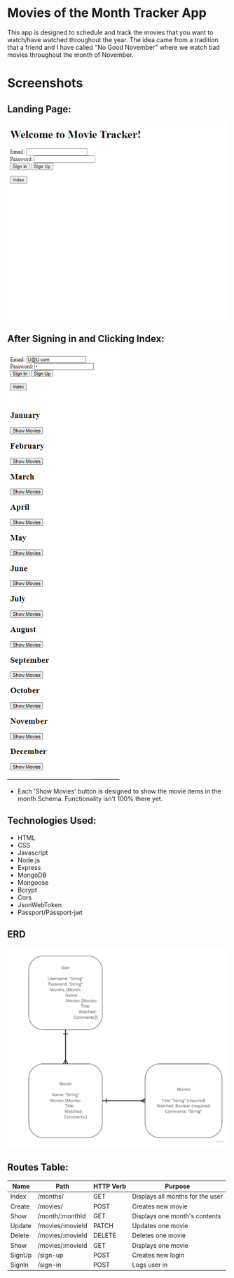 # Movies of the Month Tracker App
This app is designed to schedule and track the movies that you want to watch/have watched throughout the year.
The idea came from a tradition that a friend and I have called "No Good November" where we watch bad movies throughout the month of November.
# Screenshots
## Landing Page:
![](./screenshots/landingpage.png)
## After Signing in and Clicking Index:
![](./screenshots/afterindex.png)
- Each 'Show Movies' button is designed to show the movie items in the month Schema. Functionality isn't 100% there yet.
## Technologies Used:
- HTML
- CSS
- Javascript
- Node.js
- Express
- MongoDB
- Mongoose
- Bcrypt
- Cors
- JsonWebToken
- Passport/Passport-jwt
## ERD
![](./wireframe/Movie%20Tracker%20Wireframe%20(3).jpg)
## Routes Table: 

| Name        | Path                             |HTTP Verb    |Purpose             |
| ----------- | -------------------------------- | ----------- | ------------------ |
| Index       | /months/                        |GET          |Displays all months for the user|
| Create      | /movies/                        |POST         |Creates new movie  |
| Show        | /month/:monthId               |GET          |Displays one month's contents |
| Update      | /movies/:movieId               |PATCH        |Updates one movie  |
| Delete      | /movies/:movieId               |DELETE       |Deletes one movie  |
| Show        | /movies/:movieId               |GET          |Displays one movie |
| SignUp      | /sign-up                         |POST         |Creates new login   |
| SignIn      | /sign-in                         |POST         |Logs user in        |
